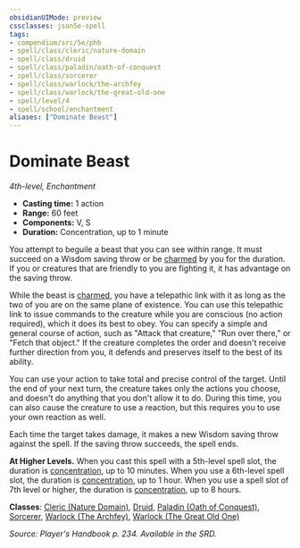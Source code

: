 ```yaml
---
obsidianUIMode: preview
cssclasses: json5e-spell
tags:
- compendium/src/5e/phb
- spell/class/cleric/nature-domain
- spell/class/druid
- spell/class/paladin/oath-of-conquest
- spell/class/sorcerer
- spell/class/warlock/the-archfey
- spell/class/warlock/the-great-old-one
- spell/level/4
- spell/school/enchantment
aliases: ["Dominate Beast"]
---
```

# Dominate Beast
*4th-level, Enchantment*  

- **Casting time:** 1 action
- **Range:** 60 feet
- **Components:** V, S
- **Duration:** Concentration, up to 1 minute

You attempt to beguile a beast that you can see within range. It must succeed on a Wisdom saving throw or be [charmed](z_compendium/rules/conditions.md#charmed) by you for the duration. If you or creatures that are friendly to you are fighting it, it has advantage on the saving throw.

While the beast is [charmed](z_compendium/rules/conditions.md#charmed), you have a telepathic link with it as long as the two of you are on the same plane of existence. You can use this telepathic link to issue commands to the creature while you are conscious (no action required), which it does its best to obey. You can specify a simple and general course of action, such as "Attack that creature," "Run over there," or "Fetch that object." If the creature completes the order and doesn't receive further direction from you, it defends and preserves itself to the best of its ability.

You can use your action to take total and precise control of the target. Until the end of your next turn, the creature takes only the actions you choose, and doesn't do anything that you don't allow it to do. During this time, you can also cause the creature to use a reaction, but this requires you to use your own reaction as well.

Each time the target takes damage, it makes a new Wisdom saving throw against the spell. If the saving throw succeeds, the spell ends.

**At Higher Levels.** When you cast this spell with a 5th-level spell slot, the duration is [concentration](z_compendium/rules/conditions.md#concentration), up to 10 minutes. When you use a 6th-level spell slot, the duration is [concentration](z_compendium/rules/conditions.md#concentration), up to 1 hour. When you use a spell slot of 7th level or higher, the duration is [concentration](z_compendium/rules/conditions.md#concentration), up to 8 hours.

**Classes**: [Cleric (Nature Domain)](z_compendium/classes/cleric-nature-domain.md), [Druid](z_compendium/classes/druid.md), [Paladin (Oath of Conquest)](z_compendium/classes/paladin-oath-of-conquest-xge.md), [Sorcerer](z_compendium/classes/sorcerer.md), [Warlock (The Archfey)](z_compendium/classes/warlock-the-archfey.md), [Warlock (The Great Old One)](z_compendium/classes/warlock-the-great-old-one.md)

*Source: Player's Handbook p. 234. Available in the SRD.*